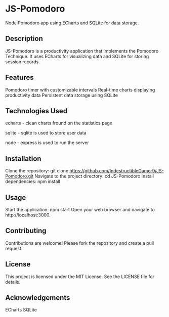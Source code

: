 # JS-Pomodoro
Node Pomodoro app using ECharts and SQLite for data storage.

## Description
JS-Pomodoro is a productivity application that implements the Pomodoro Technique. It uses ECharts for visualizing data and SQLite for storing session records.

## Features
Pomodoro timer with customizable intervals
Real-time charts displaying productivity data
Persistent data storage using SQLite
## Technologies Used
echarts - clean charts fround on the statistics page

sqlite - sqlite is used to store user data

node - express is used to run the server
## Installation
Clone the repository:
git clone https://github.com/IndestructibleGamer9/JS-Pomodoro.git
Navigate to the project directory:
cd JS-Pomodoro
Install dependencies:
npm install
## Usage
Start the application:
npm start
Open your web browser and navigate to http://localhost:3000.
## Contributing
Contributions are welcome! Please fork the repository and create a pull request.

## License
This project is licensed under the MIT License. See the LICENSE file for details.

## Acknowledgements
ECharts
SQLite
